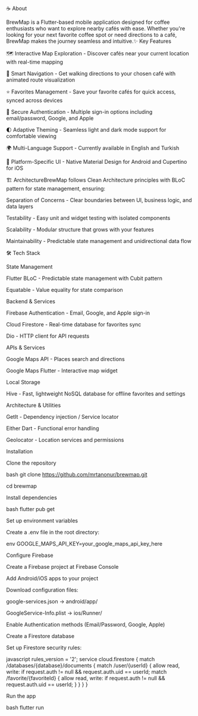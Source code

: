 ☕ About

BrewMap is a Flutter-based mobile application designed for coffee enthusiasts who want to explore nearby cafés with ease. Whether you're looking for your next favorite coffee spot or need directions to a café, BrewMap makes the journey seamless and intuitive.✨ Key Features

🗺️ Interactive Map Exploration - Discover cafés near your current location with real-time mapping

🚶 Smart Navigation - Get walking directions to your chosen café with animated route visualization

⭐ Favorites Management - Save your favorite cafés for quick access, synced across devices

🔐 Secure Authentication - Multiple sign-in options including email/password, Google, and Apple

🌓 Adaptive Theming - Seamless light and dark mode support for comfortable viewing

🌍 Multi-Language Support - Currently available in English and Turkish

📱 Platform-Specific UI - Native Material Design for Android and Cupertino for iOS

🏗️ ArchitectureBrewMap follows Clean Architecture principles with BLoC pattern for state management, ensuring:

Separation of Concerns - Clear boundaries between UI, business logic, and data layers

Testability - Easy unit and widget testing with isolated components

Scalability - Modular structure that grows with your features

Maintainability - Predictable state management and unidirectional data flow

🛠️ Tech Stack

State Management

Flutter BLoC - Predictable state management with Cubit pattern

Equatable - Value equality for state comparison

Backend & Services

Firebase Authentication - Email, Google, and Apple sign-in

Cloud Firestore - Real-time database for favorites sync

Dio - HTTP client for API requests

APIs & Services

Google Maps API - Places search and directions

Google Maps Flutter - Interactive map widget

Local Storage

Hive - Fast, lightweight NoSQL database for offline favorites and settings

Architecture & Utilities

GetIt - Dependency injection / Service locator

Either Dart - Functional error handling

Geolocator - Location services and permissions


Installation

Clone the repository

bash   git clone https://github.com/mrtanonur/brewmap.git

cd brewmap

Install dependencies

bash   flutter pub get

Set up environment variables

Create a .env file in the root directory:

env   GOOGLE_MAPS_API_KEY=your_google_maps_api_key_here

Configure Firebase

Create a Firebase project at Firebase Console

Add Android/iOS apps to your project

Download configuration files:

google-services.json → android/app/

GoogleService-Info.plist → ios/Runner/


Enable Authentication methods (Email/Password, Google, Apple)

Create a Firestore database

Set up Firestore security rules:



javascript   rules_version = '2';
   service cloud.firestore {
     match /databases/{database}/documents {
       match /user/{userId} {
         allow read, write: if request.auth != null && request.auth.uid == userId;
         match /favorite/{favoriteId} {
           allow read, write: if request.auth != null && request.auth.uid == userId;
         }
       }
     }
   }

Run the app

bash   flutter run
